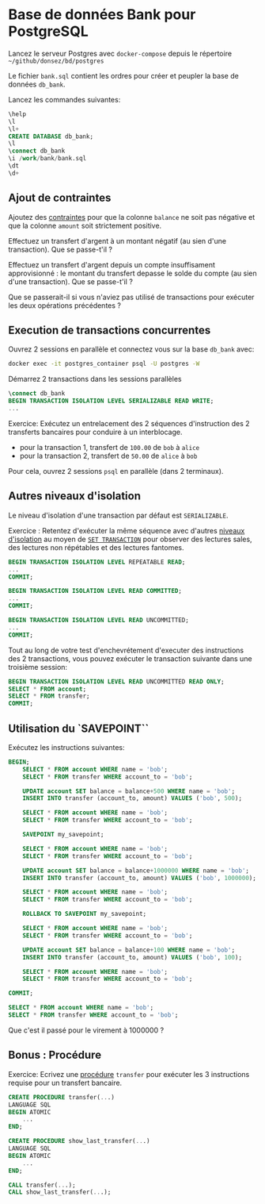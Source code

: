 # Base de données Bank pour PostgreSQL

Lancez le serveur Postgres avec `docker-compose` depuis le répertoire `~/github/donsez/bd/postgres`

Le fichier `bank.sql` contient les ordres pour créer et peupler la base de données `db_bank`.

Lancez les commandes suivantes:
```sql
\help
\l
\l+
CREATE DATABASE db_bank;
\l
\connect db_bank
\i /work/bank/bank.sql
\dt
\d+
```

## Ajout de contraintes

Ajoutez des [contraintes](https://www.postgresql.org/docs/current/ddl-constraints.html) pour que la colonne `balance` ne soit pas négative et que la colonne `amount` soit strictement positive.

Effectuez un transfert d'argent à un montant négatif (au sien d'une transaction). Que se passe-t'il ?
 
Effectuez un transfert d'argent depuis un compte insuffisament approvisionné : le montant du transfert depasse le solde du compte (au sien d'une transaction). Que se passe-t'il ?

Que se passerait-il si vous n'aviez pas utilisé de transactions pour exécuter les deux opérations précédentes ?

## Execution de transactions concurrentes

Ouvrez 2 sessions en parallèle et connectez vous sur la base `db_bank` avec:
```bash
docker exec -it postgres_container psql -U postgres -W
```

Démarrez 2 transactions dans les sessions parallèles
```sql
\connect db_bank
BEGIN TRANSACTION ISOLATION LEVEL SERIALIZABLE READ WRITE;
...
```

Exercice: Exécutez un entrelacement des 2 séquences d'instruction des 2 transferts bancaires pour conduire à un interblocage.

* pour la transaction 1, transfert de `100.00` de `bob` à `alice`
* pour la transaction 2, transfert de `50.00` de `alice` à `bob`

Pour cela, ouvrez 2 sessions `psql` en parallèle (dans 2 terminaux).

## Autres niveaux d'isolation

Le niveau d'isolation d'une transaction par défaut est `SERIALIZABLE`.

Exercice : Retentez d'exécuter la même séquence avec d'autres [niveaux d'isolation](https://www.postgresql.org/docs/current/transaction-iso.html) au moyen de [`SET TRANSACTION`](https://www.postgresql.org/docs/current/sql-set-transaction.html) pour observer des lectures sales, des lectures non répétables et des lectures fantomes.


```sql
BEGIN TRANSACTION ISOLATION LEVEL REPEATABLE READ;
...
COMMIT;
```

```sql
BEGIN TRANSACTION ISOLATION LEVEL READ COMMITTED;
...
COMMIT;
```

```sql
BEGIN TRANSACTION ISOLATION LEVEL READ UNCOMMITTED;
...
COMMIT;
```

Tout au long de votre test d'enchevrétement d'executer des instructions des 2 transactions, vous pouvez exécuter le transaction suivante dans une troisième session:


```sql
BEGIN TRANSACTION ISOLATION LEVEL READ UNCOMMITTED READ ONLY;
SELECT * FROM account;
SELECT * FROM transfer;
COMMIT;
```

## Utilisation du `SAVEPOINT``

Exécutez les instructions suivantes:

```sql
BEGIN;
    SELECT * FROM account WHERE name = 'bob'; 
    SELECT * FROM transfer WHERE account_to = 'bob'; 

    UPDATE account SET balance = balance+500 WHERE name = 'bob';
    INSERT INTO transfer (account_to, amount) VALUES ('bob', 500);

    SELECT * FROM account WHERE name = 'bob'; 
    SELECT * FROM transfer WHERE account_to = 'bob'; 

    SAVEPOINT my_savepoint;

    SELECT * FROM account WHERE name = 'bob'; 
    SELECT * FROM transfer WHERE account_to = 'bob'; 

    UPDATE account SET balance = balance+1000000 WHERE name = 'bob';
    INSERT INTO transfer (account_to, amount) VALUES ('bob', 1000000);

    SELECT * FROM account WHERE name = 'bob'; 
    SELECT * FROM transfer WHERE account_to = 'bob'; 

    ROLLBACK TO SAVEPOINT my_savepoint;

    SELECT * FROM account WHERE name = 'bob'; 
    SELECT * FROM transfer WHERE account_to = 'bob'; 

    UPDATE account SET balance = balance+100 WHERE name = 'bob';
    INSERT INTO transfer (account_to, amount) VALUES ('bob', 100);

    SELECT * FROM account WHERE name = 'bob'; 
    SELECT * FROM transfer WHERE account_to = 'bob'; 

COMMIT;

SELECT * FROM account WHERE name = 'bob'; 
SELECT * FROM transfer WHERE account_to = 'bob'; 
```

Que c'est il passé pour le virement à 1000000 ?

## Bonus : Procédure

Exercice: Ecrivez une [procédure](https://www.postgresql.org/docs/current/sql-createprocedure.html) `transfer` pour exécuter les 3 instructions requise pour un transfert bancaire.

```sql
CREATE PROCEDURE transfer(...)
LANGUAGE SQL
BEGIN ATOMIC
    ...
END;

CREATE PROCEDURE show_last_transfer(...)
LANGUAGE SQL
BEGIN ATOMIC
    ...
END;
```


```sql
CALL transfer(...);
CALL show_last_transfer(...);
```
